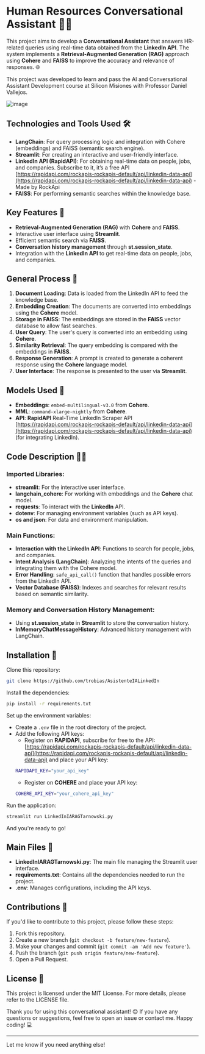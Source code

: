 
# Human Resources Conversational Assistant 🤖💼

This project aims to develop a **Conversational Assistant** that answers HR-related queries using real-time data obtained from the **LinkedIn API**. The system implements a **Retrieval-Augmented Generation (RAG)** approach using **Cohere** and **FAISS** to improve the accuracy and relevance of responses. 🌐

This project was developed to learn and pass the AI and Conversational Assistant Development course at Silicon Misiones with Professor Daniel Vallejos.

![image](https://github.com/user-attachments/assets/c5e1937e-315a-4daf-a279-c77e11b5250d)

## Technologies and Tools Used 🛠️

- **LangChain**: For query processing logic and integration with Cohere (embeddings) and FAISS (semantic search engine).
- **Streamlit**: For creating an interactive and user-friendly interface.
- **LinkedIn API (RapidAPI)**: For obtaining real-time data on people, jobs, and companies.
  Subscribe to it, it’s a free API [https://rapidapi.com/rockapis-rockapis-default/api/linkedin-data-api](https://rapidapi.com/rockapis-rockapis-default/api/linkedin-data-api) - Made by RockApi
- **FAISS**: For performing semantic searches within the knowledge base.

## Key Features 🚀

- **Retrieval-Augmented Generation (RAG)** with **Cohere** and **FAISS**.
- Interactive user interface using **Streamlit**.
- Efficient semantic search via **FAISS**.
- **Conversation history management** through **st.session_state**.
- Integration with the **LinkedIn API** to get real-time data on people, jobs, and companies.

## General Process 🔄

1. **Document Loading**: Data is loaded from the LinkedIn API to feed the knowledge base.
2. **Embedding Creation**: The documents are converted into embeddings using the **Cohere** model.
3. **Storage in FAISS**: The embeddings are stored in the **FAISS** vector database to allow fast searches.
4. **User Query**: The user's query is converted into an embedding using **Cohere**.
5. **Similarity Retrieval**: The query embedding is compared with the embeddings in **FAISS**.
6. **Response Generation**: A prompt is created to generate a coherent response using the **Cohere** language model.
7. **User Interface**: The response is presented to the user via **Streamlit**.

## Models Used 🧠

- **Embeddings**: `embed-multilingual-v3.0` from **Cohere**.
- **MML**: `command-xlarge-nightly` from **Cohere**.
- **API**: **RapidAPI** Real-Time LinkedIn Scraper API [https://rapidapi.com/rockapis-rockapis-default/api/linkedin-data-api](https://rapidapi.com/rockapis-rockapis-default/api/linkedin-data-api) (for integrating LinkedIn).

## Code Description 👨‍💻

### Imported Libraries:
- **streamlit**: For the interactive user interface.
- **langchain_cohere**: For working with embeddings and the **Cohere** chat model.
- **requests**: To interact with the **LinkedIn** API.
- **dotenv**: For managing environment variables (such as API keys).
- **os and json**: For data and environment manipulation.

### Main Functions:
- **Interaction with the LinkedIn API**: Functions to search for people, jobs, and companies.
- **Intent Analysis (LangChain)**: Analyzing the intents of the queries and integrating them with the Cohere model.
- **Error Handling**: `safe_api_call()` function that handles possible errors from the LinkedIn API.
- **Vector Database (FAISS)**: Indexes and searches for relevant results based on semantic similarity.

### Memory and Conversation History Management:
- Using **st.session_state** in **Streamlit** to store the conversation history.
- **InMemoryChatMessageHistory**: Advanced history management with LangChain.

## Installation 🔧

Clone this repository:
```bash
git clone https://github.com/trobias/AsistenteIALinkedIn
```

Install the dependencies:
```bash
pip install -r requirements.txt
```

Set up the environment variables:
- Create a `.env` file in the root directory of the project.
- Add the following API keys:
  - Register on **RAPIDAPI**, subscribe for free to the API: [https://rapidapi.com/rockapis-rockapis-default/api/linkedin-data-api](https://rapidapi.com/rockapis-rockapis-default/api/linkedin-data-api) and place your API key:
  ```bash
  RAPIDAPI_KEY="your_api_key"
  ```
  - Register on **COHERE** and place your API key:
  ```bash
  COHERE_API_KEY="your_cohere_api_key"
  ```

Run the application:
```bash
streamlit run LinkedInIARAGTarnowski.py
```

And you're ready to go!

## Main Files 📂
- **LinkedInIARAGTarnowski.py**: The main file managing the Streamlit user interface.
- **requirements.txt**: Contains all the dependencies needed to run the project.
- **.env**: Manages configurations, including the API keys.

## Contributions 🤝

If you'd like to contribute to this project, please follow these steps:

1. Fork this repository.
2. Create a new branch (`git checkout -b feature/new-feature`).
3. Make your changes and commit (`git commit -am 'Add new feature'`).
4. Push the branch (`git push origin feature/new-feature`).
5. Open a Pull Request.

## License 📄
This project is licensed under the MIT License. For more details, please refer to the LICENSE file.

Thank you for using this conversational assistant! 😊 If you have any questions or suggestions, feel free to open an issue or contact me. Happy coding! 💻

--- 

Let me know if you need anything else!
